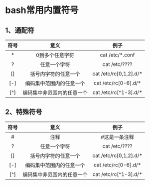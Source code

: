 bash常用内置符号
======

## 1、通配符

| 符号 | 意义| 例子 |
| :---: | :---: | :---: | 
| * | 0到多个任意字符 | cat /etc/*.conf |
| ? | 任意一个字符 | cat /etc/???? |
| [] | 括号内字符的任意一个 | cat /etc/rc[0,1,2].d/*|
| [-] | 编码集中范围内的任意一个 | cat /etc/rc[0-6].d/*|
| [^] | 编码集中非范围内的任意一个 | cat /etc/rc[^1-3].d/* |


## 2、特殊符号

| 符号 | 意义| 例子 |
| :---: | :---: | :---: | 
| # | 注释 | #这是一条注释 |
| ? | 任意一个字符 | cat /etc/???? |
| [] | 括号内字符的任意一个 | cat /etc/rc[0,1,2].d/*|
| [-] | 编码集中范围内的任意一个 | cat /etc/rc[0-6].d/*|
| [^] | 编码集中非范围内的任意一个 | cat /etc/rc[^1-3].d/* |